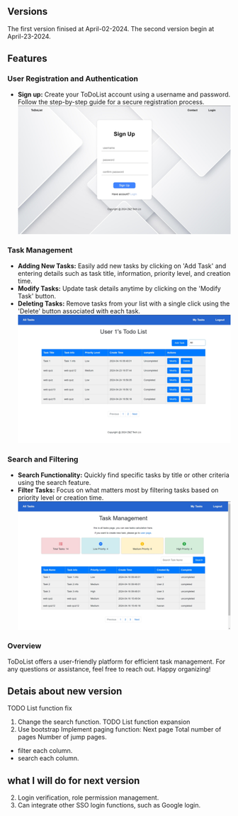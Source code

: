 ## Versions
The first version finised at April-02-2024.
The second version begin at April-23-2024.

## Features

### User Registration and Authentication
- **Sign up:** Create your ToDoList account using a username and password. Follow the step-by-step guide for a secure registration process.
![sign-up](upload-v8.0/upload-new/image/sign-up.png)
### Task Management
- **Adding New Tasks:** Easily add new tasks by clicking on 'Add Task' and entering details such as task title, information, priority level, and creation time.
- **Modify Tasks:** Update task details anytime by clicking on the 'Modify Task' button.
- **Deleting Tasks:** Remove tasks from your list with a single click using the 'Delete' button associated with each task.
![MyTask](upload-v8.0/upload-new/image/MyTask.png)
### Search and Filtering
- **Search Functionality:** Quickly find specific tasks by title or other criteria using the search feature.
- **Filter Tasks:** Focus on what matters most by filtering tasks based on priority level or creation time.
![AllTasks](upload-v8.0/upload-new/image/AllTasks.png)
### Overview
ToDoList offers a user-friendly platform for efficient task management. For any questions or assistance, feel free to reach out. Happy organizing!


## Detais about new version
TODO List function fix
1. Change the search function.
TODO List function expansion
1. Use bootstrap
Implement paging function: Next page Total number of pages Number of jump pages.
- filter each column.
- search each column.

## what I will do for next version
2. Login verification, role permission management.
3. Can integrate other SSO login functions, such as Google login.
